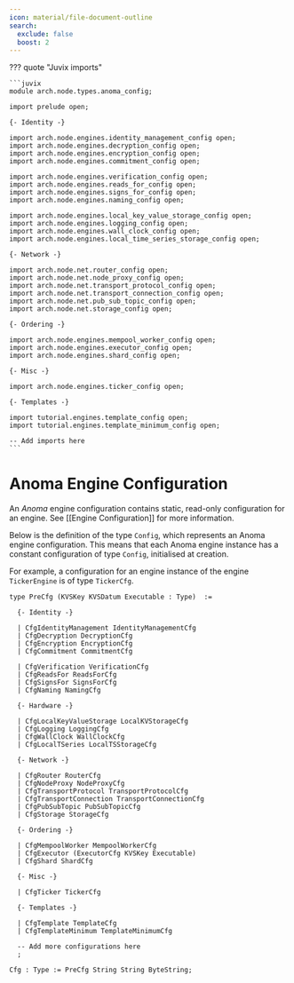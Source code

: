 ```yaml
---
icon: material/file-document-outline
search:
  exclude: false
  boost: 2
---
```


??? quote "Juvix imports"

    ```juvix
    module arch.node.types.anoma_config;

    import prelude open;

    {- Identity -}

    import arch.node.engines.identity_management_config open;
    import arch.node.engines.decryption_config open;
    import arch.node.engines.encryption_config open;
    import arch.node.engines.commitment_config open;

    import arch.node.engines.verification_config open;
    import arch.node.engines.reads_for_config open;
    import arch.node.engines.signs_for_config open;
    import arch.node.engines.naming_config open;

    import arch.node.engines.local_key_value_storage_config open;
    import arch.node.engines.logging_config open;
    import arch.node.engines.wall_clock_config open;
    import arch.node.engines.local_time_series_storage_config open;

    {- Network -}

    import arch.node.net.router_config open;
    import arch.node.net.node_proxy_config open;
    import arch.node.net.transport_protocol_config open;
    import arch.node.net.transport_connection_config open;
    import arch.node.net.pub_sub_topic_config open;
    import arch.node.net.storage_config open;

    {- Ordering -}

    import arch.node.engines.mempool_worker_config open;
    import arch.node.engines.executor_config open;
    import arch.node.engines.shard_config open;

    {- Misc -}

    import arch.node.engines.ticker_config open;

    {- Templates -}

    import tutorial.engines.template_config open;
    import tutorial.engines.template_minimum_config open;

    -- Add imports here
    ```

# Anoma Engine Configuration

An _Anoma_ engine configuration contains static, read-only configuration for an engine.
See [[Engine Configuration]] for more information.

Below is the definition of the type `Config`,
which represents an Anoma engine configuration.
This means that each Anoma engine instance has a constant configuration of type `Config`, initialised at creation.

For example, a configuration for an engine instance
of the engine `TickerEngine` is of type `TickerCfg`.

<!-- --8<-- [start:anoma-config-type] -->
```juvix
type PreCfg (KVSKey KVSDatum Executable : Type)  :=

  {- Identity -}

  | CfgIdentityManagement IdentityManagementCfg
  | CfgDecryption DecryptionCfg
  | CfgEncryption EncryptionCfg
  | CfgCommitment CommitmentCfg

  | CfgVerification VerificationCfg
  | CfgReadsFor ReadsForCfg
  | CfgSignsFor SignsForCfg
  | CfgNaming NamingCfg

  {- Hardware -}

  | CfgLocalKeyValueStorage LocalKVStorageCfg
  | CfgLogging LoggingCfg
  | CfgWallClock WallClockCfg
  | CfgLocalTSeries LocalTSStorageCfg

  {- Network -}

  | CfgRouter RouterCfg
  | CfgNodeProxy NodeProxyCfg
  | CfgTransportProtocol TransportProtocolCfg
  | CfgTransportConnection TransportConnectionCfg
  | CfgPubSubTopic PubSubTopicCfg
  | CfgStorage StorageCfg

  {- Ordering -}

  | CfgMempoolWorker MempoolWorkerCfg
  | CfgExecutor (ExecutorCfg KVSKey Executable)
  | CfgShard ShardCfg

  {- Misc -}

  | CfgTicker TickerCfg

  {- Templates -}

  | CfgTemplate TemplateCfg
  | CfgTemplateMinimum TemplateMinimumCfg

  -- Add more configurations here
  ;

Cfg : Type := PreCfg String String ByteString;
```
<!-- --8<-- [end:anoma-config-type] -->
